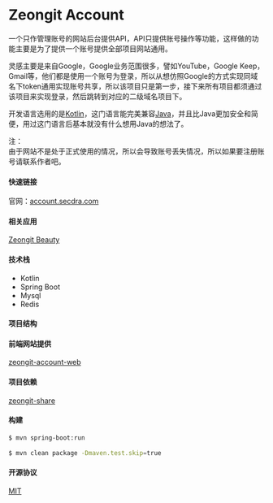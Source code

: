 
# Zeongit Account
  一个只作管理账号的网站后台提供API，API只提供账号操作等功能，这样做的功能主要是为了提供一个账号提供全部项目网站通用。
  
  灵感主要是来自Google，Google业务范围很多，譬如YouTube，Google Keep，Gmail等，他们都是使用一个账号为登录，所以从想仿照Google的方式实现同域名下token通用实现账号共享，所以该项目只是第一步，接下来所有项目都须通过该项目来实现登录，然后跳转到对应的二级域名项目下。
  
  开发语言选用的是[Kotlin](https://www.kotlincn.net/)，这门语言能完美兼容[Java](https://www.Java.com/zh_CN/)，并且比Java更加安全和简便，用过这门语言后基本就没有什么想用Java的想法了。

  注：   
  由于网站不是处于正式使用的情况，所以会导致账号丢失情况，所以如果要注册账号请联系作者吧。
  
#### 快速链接  
官网：[account.secdra.com](http://account.secdra.com)  

#### 相关应用
[Zeongit Beauty](http://beauty.secdra.com/)
  
#### 技术栈  
 - Kotlin
 - Spring Boot  
 - Mysql 
 - Redis  
  
#### 项目结构  
  
#### 前端网站提供
[zeongit-account-web](https://github.com/JunJieFu/zeongit-account-web)

#### 项目依赖
[zeongit-share](https://github.com/JunJieFu/zeongit-share)

#### 构建  
``` bash  
$ mvn spring-boot:run
  
$ mvn clean package -Dmaven.test.skip=true
```  

#### 开源协议  
[MIT](https://opensource.org/licenses/MIT)

